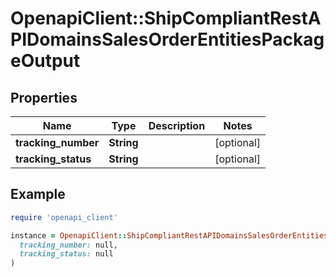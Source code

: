 # OpenapiClient::ShipCompliantRestAPIDomainsSalesOrderEntitiesPackageOutput

## Properties

| Name | Type | Description | Notes |
| ---- | ---- | ----------- | ----- |
| **tracking_number** | **String** |  | [optional] |
| **tracking_status** | **String** |  | [optional] |

## Example

```ruby
require 'openapi_client'

instance = OpenapiClient::ShipCompliantRestAPIDomainsSalesOrderEntitiesPackageOutput.new(
  tracking_number: null,
  tracking_status: null
)
```

